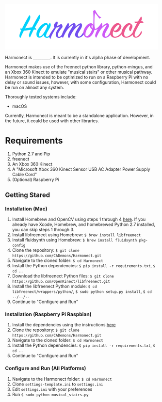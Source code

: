 <p align="center">
    <img src="https://raw.githubusercontent.com/CADemons/Harmonect/master/logo/logo.png"/>
</p>

Harmonect is `________`. It is currently in it's alpha phase of development. 

Harmonect makes use of the freenect python library, python-mingus, and an Xbox 360 Kinect to emulate "musical stairs" or other musical pathway. Harmonect is intended to be optimized to run on a Raspberry Pi with no delay or sound issues, however, with some configuration, Harmonect could be run on almost any system.

Thoroughly tested systems include:
- macOS

Currently, Harmonect is meant to be a standalone application. However, in the future, it could be used with other libraries.

# Requirements
1. Python 2.7 and Pip
2. freenect
3. An Xbox 360 Kinect
4. A "Microsoft Xbox 360 Kinect Sensor USB AC Adapter Power Supply Cable Cord"
5. (Optional) Raspberry Pi

## Getting Stared
### Installation (Mac)
1. Install Homebrew and OpenCV using steps 1 through 4 [here](http://www.pyimagesearch.com/2016/12/19/install-opencv-3-on-macos-with-homebrew-the-easy-way/). If you already have Xcode, Homebrew, and homebrewed Python 2.7 installed, you can skip steps 1 through 3.
2. Install libfreenect using Homebrew: `$ brew install libfreenect`
3. Install fluidsynth using Homebrew: `$ brew install fluidsynth pkg-config`
4. Clone the repository: `$ git clone https://github.com/CADemons/Harmonect.git`
5. Navigate to the cloned folder: `$ cd Harmonect`
6. Install the Python dependencies: `$ pip install -r requirements.txt`, `$ cd ..`
7. Download the libfreenect Python files: `$ git clone https://github.com/OpenKinect/libfreenect.git`
8. Install the libfreenect Python module: `$ cd libfreenect/wrappers/python/`, `$ sudo python setup.py install`, `$ cd ../../..`
9. Continue to "Configure and Run"

### Installation (Raspberry Pi Raspbian)
1. Install the dependencies using the instructions [here](http://blog.tunpixel.tn/2014/10/27/kinect-rasp/)
2. Clone the repository: `$ git clone https://github.com/CADemons/Harmonect.git`
3. Navigate to the cloned folder: `$ cd Harmonect`
4. Install the Python dependencies: `$ pip install -r requirements.txt`, `$ cd ..`
5. Continue to "Configure and Run"

### Configure and Run (All Platforms)
1. Navigate to the Harmonect folder: `$ cd Harmonect`
2. Clone `settings-template.ini` to `settings.ini` 
3. Edit `settings.ini` with your preferences
4. Run `$ sudo python musical_stairs.py` 
